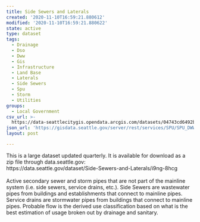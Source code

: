 ```yaml
---
title: Side Sewers and Laterals
created: '2020-11-10T16:59:21.880612'
modified: '2020-11-10T16:59:21.880622'
state: active
type: dataset
tags:
  - Drainage
  - Dso
  - Dww
  - Gis
  - Infrastructure
  - Land Base
  - Laterals
  - Side Sewers
  - Spu
  - Storm
  - Utilities
groups:
  - Local Government
csv_url: >-
  https://data-seattlecitygis.opendata.arcgis.com/datasets/04743cd6492b4bd3b05538009cc2cc46_3.csv?outSR=%7B%22latestWkid%22%3A2926%2C%22wkid%22%3A2926%7D
json_url: 'https://gisdata.seattle.gov/server/rest/services/SPU/SPU_DWW_DSO/MapServer/3'
layout: post

---
```

<div>This is a large dataset updated quarterly. It is available for download as a zip file through data.seattle.gov:
</div><div>https://data.seattle.gov/dataset/Side-Sewers-and-Laterals/i9ng-8hcg<br /></div><div><br /></div><div>Active secondary sewer and storm pipes that are not part of the mainline system (i.e. side sewers, service drains, etc.). Side Sewers are wastewater pipes from buildings and establishments that connect to mainline pipes. Service drains are stormwater pipes from buildings that connect to mainline pipes. Probable flow is the derived use classification based on what is the best estimation of usage broken out by drainage and sanitary.</div>
